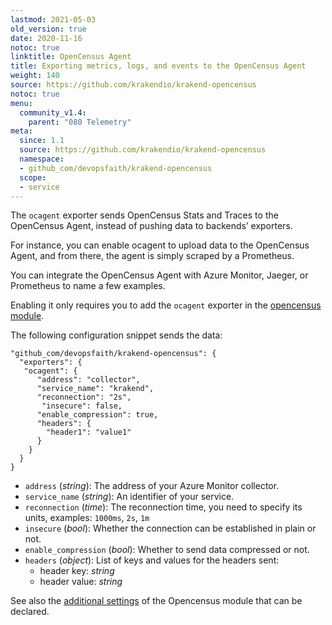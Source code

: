 ```yaml
---
lastmod: 2021-05-03
old_version: true
date: 2020-11-16
notoc: true
linktitle: OpenCensus Agent
title: Exporting metrics, logs, and events to the OpenCensus Agent
weight: 140
source: https://github.com/krakendio/krakend-opencensus
notoc: true
menu:
  community_v1.4:
    parent: "080 Telemetry"
meta:
  since: 1.1
  source: https://github.com/krakendio/krakend-opencensus
  namespace:
  - github_com/devopsfaith/krakend-opencensus
  scope:
  - service
---
```


The `ocagent` exporter sends OpenCensus Stats and Traces to the OpenCensus Agent, instead of pushing data to backends’ exporters.

For instance, you can enable ocagent to upload data to the OpenCensus Agent, and from there, the agent is simply scraped by a Prometheus.

You can integrate the OpenCensus Agent with Azure Monitor, Jaeger, or Prometheus to name a few examples.

Enabling it only requires you to add the `ocagent` exporter in the [opencensus module](/docs/v1.4/telemetry/opencensus/).

The following configuration snippet sends the data:

    "github_com/devopsfaith/krakend-opencensus": {
      "exporters": {
       "ocagent": {
          "address": "collector",
          "service_name": "krakend",
          "reconnection": "2s",
           "insecure": false,
          "enable_compression": true,
          "headers": {
            "header1": "value1"
          }
        }
      }
    }

- `address` (*string*): The address of your Azure Monitor collector.
- `service_name` (*string*): An identifier of your service.
- `reconnection` (*time*): The reconnection time, you need to specify its units, examples: `1000ms`, `2s`, `1m`
- `insecure` (*bool*): Whether the connection can be established in plain or not.
- `enable_compression` (*bool*): Whether to send data compressed or not.
- `headers` (*object*): List of keys and values for the headers sent:
  - header key: *string*
  - header value: *string*

See also the [additional settings](/docs/v1.4/telemetry/opencensus/) of the Opencensus module that can be declared.
